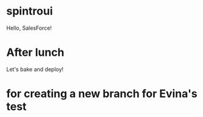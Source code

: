 # spintroui
Hello, SalesForce!
# After lunch
Let's bake and deploy!
# for creating a new branch for Evina's test
